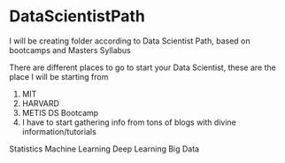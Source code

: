 # DataScientistPath
I will be creating folder according to Data Scientist Path, based on bootcamps and Masters Syllabus

There are different places to go to start your Data Scientist, these are the place I will be starting from

1. MIT
2. HARVARD
3. METIS DS Bootcamp
4. I have to start gathering info from tons of blogs with divine information/tutorials

Statistics
Machine Learning
Deep Learning
Big Data
